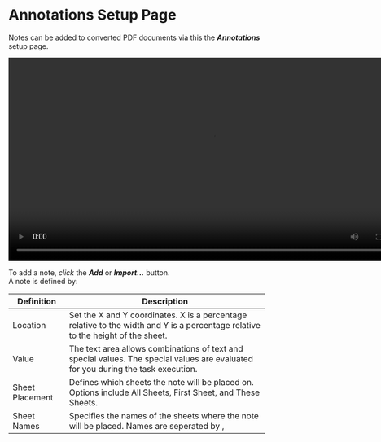 # Annotations Setup Page

Notes can be added to converted PDF documents via this the ***Annotations*** setup page.

<video src="../images/annotations.mp4" type="video/mp4" controls width="800" height="400">
    Your browser does not support the video tag.
</video>

To add a note, *click* the ***Add*** or ***Import...*** button.  
A note is defined by:

|Definition|Description|
|---|---|
|Location|Set the X and Y coordinates. X is a percentage relative to the width and Y is a percentage relative to the height of the sheet.|
|Value|The text area allows combinations of text and special values. The special values are evaluated for you during the task execution.|
|Sheet Placement|Defines which sheets the note will be placed on. Options include All Sheets, First Sheet, and These Sheets.|
|Sheet Names|Specifies the names of the sheets where the note will be placed. Names are seperated by ,|



